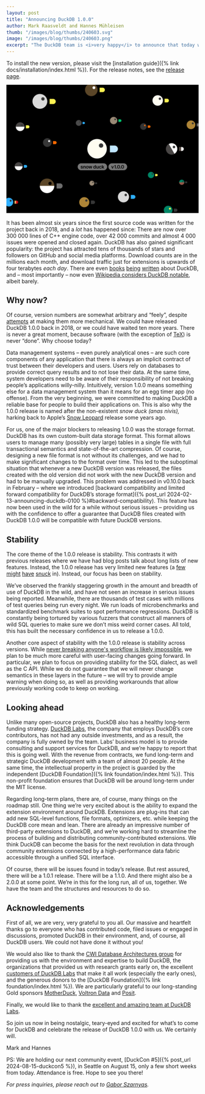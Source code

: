 ```yaml
---
layout: post
title: "Announcing DuckDB 1.0.0"
author: Mark Raasveldt and Hannes Mühleisen
thumb: "/images/blog/thumbs/240603.svg"
image: "/images/blog/thumbs/240603.png"
excerpt: "The DuckDB team is <i>very happy</i> to announce that today we’re releasing DuckDB version 1.0.0, codename “Snow Duck” (anas nivis)."
---
```


To install the new version, please visit the [installation guide]({% link docs/installation/index.html %}).
For the release notes, see the [release page](https://github.com/duckdb/duckdb/releases/tag/v1.0.0).

<img src="/images/blog/paddling-of-ducks.svg"
     alt="Logos of DuckDB releases"
     width="800px"
     />

It has been almost six years since the first source code was written for the project back in 2018, and a _lot_ has happened since: There are now over 300&nbsp;000 lines of C++ engine code, over 42&nbsp;000 commits and almost 4&nbsp;000 issues were opened and closed again. DuckDB has also gained significant popularity: the project has attracted tens of thousands of stars and followers on GitHub and social media platforms. Download counts are in the millions each month, and download traffic just for extensions is upwards of four terabytes _each day_. There are even [books](https://www.manning.com/books/duckdb-in-action) [being](https://www.amazon.com/Getting-Started-DuckDB-practical-efficiently/dp/1803241004) [written](https://www.oreilly.com/library/view/duckdb-up-and/9781098159689/) about DuckDB, and – most importantly – now even [Wikipedia considers DuckDB notable](https://en.wikipedia.org/wiki/DuckDB), albeit barely.

## Why now?

Of course, version numbers are somewhat arbitrary and “feely”, despite [attempts](https://semver.org/spec/v2.0.0.html) at making them more mechanical. We could have released DuckDB 1.0.0 back in 2018, or we could have waited ten more years. There is never a great moment, because software (with the exception of [TeX](https://x.com/fermatslibrary/status/1740324503308169507)) is never “done”. Why choose today?

Data management systems – even purely analytical ones – are such core components of any application that there is always an implicit contract of trust between their developers and users. Users rely on databases to provide correct query results and to not lose their data. At the same time, system developers need to be aware of their responsibility of not breaking people’s applications willy-nilly. Intuitively, version 1.0.0 means something else for a data management system than it means for an egg timer app (no offense). From the very beginning, we were committed to making DuckDB a reliable base for people to build their applications on. This is also why the 1.0.0 release is named after the non-existent _snow duck (anas nivis),_ harking back to Apple’s [Snow Leopard](https://arstechnica.com/gadgets/2009/08/mac-os-x-10-6/) release some years ago.

For us, one of the major blockers to releasing 1.0.0 was the storage format. DuckDB has its own custom-built data storage format. This format allows users to manage many (possibly very large) tables in a single file with full transactional semantics and state-of-the-art compression. Of course, designing a new file format is not without its challenges, and we had to make significant changes to the format over time. This led to the suboptimal situation that whenever a new DuckDB version was released, the files created with the old version did not work with the new DuckDB version and had to be manually upgraded. This problem was addressed in v0.10.0 back in February – where we introduced [backward compatibility and limited forward compatibility for DuckDB’s storage format]({% post_url 2024-02-13-announcing-duckdb-0100 %}#backward-compatibility). This feature has now been used in the wild for a while without serious issues – providing us with the confidence to offer a guarantee that DuckDB files created with DuckDB 1.0.0 will be compatible with future DuckDB versions.

## Stability

The core theme of the 1.0.0 release is stability. This contrasts it with previous releases where we have had blog posts talk about long lists of new features. Instead, the 1.0.0 release has very limited new features (a [few](https://github.com/duckdb/duckdb/pull/11677) [might](https://github.com/duckdb/duckdb/pull/11918) [have](https://github.com/duckdb/duckdb/pull/11831) [snuck](https://github.com/duckdb/duckdb/pull/11835) in). Instead, our focus has been on stability.

We’ve observed the frankly staggering growth in the amount and breadth of use of DuckDB in the wild, and have not seen an increase in serious issues being reported. Meanwhile, there are thousands of test cases with millions of test queries being run every night. We run loads of microbenchmarks and standardized benchmark suites to spot performance regressions. DuckDB is constantly being tortured by various fuzzers that construct all manners of wild SQL queries to make sure we don’t miss weird corner cases. All told, this has built the necessary confidence in us to release a 1.0.0.

Another core aspect of stability with the 1.0.0 release is stability across versions. While [never breaking anyone's workflow is likely impossible](https://xkcd.com/1172/), we plan to be much more careful with user-facing changes going forward. In particular, we plan to focus on providing stability for the SQL dialect, as well as the C API. While we do not guarantee that we will never change semantics in these layers in the future – we will try to provide ample warning when doing so, as well as providing workarounds that allow previously working code to keep on working.

## Looking ahead

Unlike many open-source projects, DuckDB also has a healthy long-term funding strategy. [DuckDB Labs](https://duckdblabs.com/), the company that employs DuckDB’s core contributors, has not had any outside investments, and as a result, the company is fully owned by the team. Labs’ business model is to provide consulting and support services for DuckDB, and we’re happy to report that this is going well. With the revenue from contracts, we fund long-term and strategic DuckDB development with a team of almost 20 people. At the same time, the intellectual property in the project is guarded by the independent [DuckDB Foundation]({% link foundation/index.html %}). This non-profit foundation ensures that DuckDB will be around long-term under the MIT license.

Regarding long-term plans, there are, of course, many things on the roadmap still. One thing we’re very excited about is the ability to expand the extension environment around DuckDB. Extensions are plug-ins that can add new SQL-level functions, file formats, optimizers, etc. while keeping the DuckDB core mean and lean. There are already an impressive number of third-party extensions to DuckDB, and we’re working hard to streamline the process of building and distributing community-contributed extensions. We think DuckDB can become the basis for the next revolution in data through community extensions connected by a high-performance data fabric accessible through a unified SQL interface.

Of course, there will be issues found in today’s release. But rest assured, there will be a 1.0.1 release. There will be a 1.1.0. And there might also be a 2.0.0 at some point. We’re in this for the long run, all of us, together. We have the team and the structures and resources to do so.

## Acknowledgements

First of all, we are very, very grateful to you all. Our massive and heartfelt thanks go to everyone who has contributed code, filed issues or engaged in discussions, promoted DuckDB in their environment, and, of course, all DuckDB users. We could not have done it without you!

We would also like to thank the [CWI Database Architectures group](https://www.cwi.nl/en/groups/database-architectures/) for providing us with the environment and expertise to build DuckDB, the organizations that provided us with research grants early on, the excellent [customers of DuckDB Labs](https://duckdblabs.com/#collaborators) that make it all work (especially the early ones), and the generous donors to the [DuckDB Foundation]({% link foundation/index.html %}). We are particularly grateful to our long-standing Gold sponsors [MotherDuck](https://motherduck.com/), [Voltron Data](https://voltrondata.com/) and [Posit](https://posit.co/).

Finally, we would like to thank the [excellent and amazing team at DuckDB Labs](https://duckdblabs.com/#about).

So join us now in being nostalgic, teary-eyed and excited for what’s to come for DuckDB and celebrate the release of DuckDB 1.0.0 with us. We certainly will.

Mark and Hannes

PS: We are holding our next community event, [DuckCon #5]({% post_url 2024-08-15-duckcon5 %}), in Seattle on August 15, only a few short weeks from today. Attendance is free. Hope to see you there!

_For press inquiries, please reach out to [Gabor Szarnyas](mailto:gabor@duckdblabs.com)._
